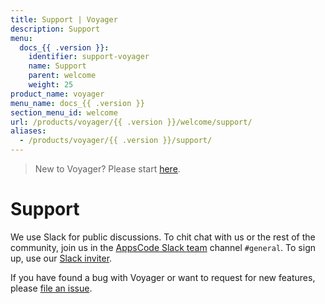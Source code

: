 ```yaml
---
title: Support | Voyager
description: Support
menu:
  docs_{{ .version }}:
    identifier: support-voyager
    name: Support
    parent: welcome
    weight: 25
product_name: voyager
menu_name: docs_{{ .version }}
section_menu_id: welcome
url: /products/voyager/{{ .version }}/welcome/support/
aliases:
  - /products/voyager/{{ .version }}/support/
---
```

> New to Voyager? Please start [here](/docs/concepts/overview.md).

# Support

We use Slack for public discussions. To chit chat with us or the rest of the community, join us in the [AppsCode Slack team](https://appscode.slack.com/messages/C0XQFLGRM/details/) channel `#general`. To sign up, use our [Slack inviter](https://slack.appscode.com/).

If you have found a bug with Voyager or want to request for new features, please [file an issue](https://github.com/voyagermesh/voyager/issues/new).
